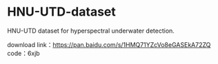 # HNU-UTD-dataset
HNU-UTD dataset for hyperspectral underwater detection.

download link：https://pan.baidu.com/s/1HMQ71YZcVo8eGASEkA72ZQ 
code：6xjb
